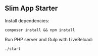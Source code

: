 ## Slim App Starter

Install dependencies:

```
composer install && npm install
```

Run PHP server and Gulp with LiveReload:

```
./start
```